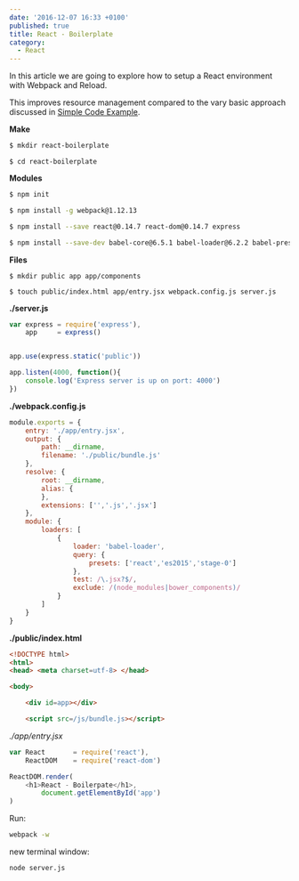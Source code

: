 ```yaml
---
date: '2016-12-07 16:33 +0100'
published: true
title: React - Boilerplate
category:
  - React
---
```

In this article we are going to explore how to setup a React environment with Webpack and Reload.

This improves resource management compared to the vary basic approach discussed in [Simple Code Example](http://develdoe.com/2016/react-simple-code-example/).


**Make**  

```bash
$ mkdir react-boilerplate
```

```
$ cd react-boilerplate
```

**Modules**

```bash
$ npm init
```

```bash
$ npm install -g webpack@1.12.13
```

```bash
$ npm install --save react@0.14.7 react-dom@0.14.7 express
```

```bash
$ npm install --save-dev babel-core@6.5.1 babel-loader@6.2.2 babel-preset-es2015@6.5.0 babel-preset-react@6.5.0 babel-preset-stage-0@6.22.0
```



**Files**

```
$ mkdir public app app/components
```

```
$ touch public/index.html app/entry.jsx webpack.config.js server.js
```

**./server.js**

```js
var express = require('express'),
    app     = express()


app.use(express.static('public'))

app.listen(4000, function(){
    console.log('Express server is up on port: 4000')
})
```

**./webpack.config.js**

```js
module.exports = {
    entry: './app/entry.jsx',
    output: {
        path: __dirname,
        filename: './public/bundle.js'
    },
    resolve: {
        root: __dirname,
        alias: {
        },
        extensions: ['','.js','.jsx']
    },
    module: {
        loaders: [
            {
                loader: 'babel-loader',
                query: {
                    presets: ['react','es2015','stage-0']
                },
                test: /\.jsx?$/,
                exclude: /(node_modules|bower_components)/
            }
        ]
    }
}
```

**./public/index.html** 

```html
<!DOCTYPE html>
<html>
<head> <meta charset=utf-8> </head>

<body>

    <div id=app></div>

    <script src=/js/bundle.js></script>


```

*./app/entry.jsx*

```js
var React       = require('react'),
    ReactDOM    = require('react-dom')

ReactDOM.render(
    <h1>React - Boilerpate</h1>,
        document.getElementById('app')
)

```

Run: 

```bash
webpack -w
```

new terminal window:

```bash
node server.js
```
